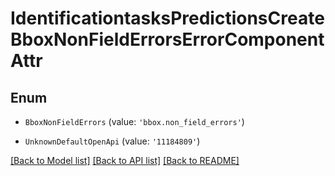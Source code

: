 # IdentificationtasksPredictionsCreateBboxNonFieldErrorsErrorComponentAttr


## Enum

* `BboxNonFieldErrors` (value: `'bbox.non_field_errors'`)

* `UnknownDefaultOpenApi` (value: `'11184809'`)

[[Back to Model list]](../README.md#documentation-for-models) [[Back to API list]](../README.md#documentation-for-api-endpoints) [[Back to README]](../README.md)
